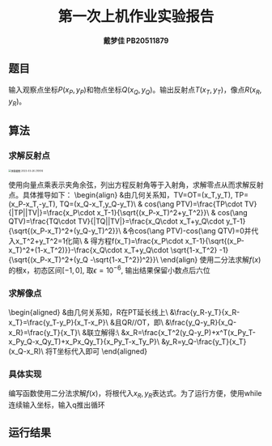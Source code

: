 # <center> 第一次上机作业实验报告</center>

<center> <b> 戴梦佳 PB20511879 </b> </center>

## 题目

输入观察点坐标$P(x_P,y_P)$和物点坐标$Q(x_Q,y_Q)$。输出反射点$T(x_T,y_T)$，像点$R(x_R,y_R)$。



## 算法

### 求解反射点

<img src="D:\好好学计算方法\fxm\程序作业\1\屏幕截图 2023-03-26 210516.png" alt="屏幕截图 2023-03-26 210516" style="zoom: 33%;" />

使用向量点乘表示夹角余弦，列出方程反射角等于入射角，求解零点从而求解反射点。具体推导如下：
\begin{align}
&由几何关系知，TV=OT=(x_T,y_T), TP=(x_P-x_T,-y_T), TQ=(x_Q-x_T,y_Q-y_T)\\
& cos(\ang PTV)=\frac{TP\cdot TV}{|TP||TV|}=\frac{x_P\cdot x_T-1}{\sqrt{(x_P-x_T)^2+y_T^2}}\\
& cos(\ang QTV)=\frac{TQ\cdot TV}{|TQ||TV|}=\frac{x_Q\cdot x_T+y_Q\cdot y_T-1}{\sqrt{(x_P-x_T)^2+(y_Q-y_T)^2}}\\
&令cos(\ang PTV)-cos(\ang QTV)=0并代入x_T^2+y_T^2=1化简\\
& 得方程f(x_T)=\frac{x_P\cdot x_T-1}{\sqrt{(x_P-x_T)^2+(1-x_T^2)}}-\frac{x_Q\cdot x_T+y_Q\cdot \sqrt{1-x_T^2} -1}{\sqrt{(x_P-x_T)^2+(y_Q -\sqrt{1-x_T^2})^2}}\\
\end{align}
使用二分法求解$f(x)$的根x，初态区间$[-1, 0]$, 取$\epsilon=10^{-6}$, 输出结果保留小数点后六位



### 求解像点

\begin{aligned}
&由几何关系知，R在PT延长线上\\
&\frac{y_R-y_T}{x_R-x_T}=\frac{y_T-y_P}{x_T-x_P}\\
&且QR//OT，即\\
&\frac{y_Q-y_R}{x_Q-x_R}=\frac{y_T}{x_T}\\
&联立解得:\\
&x_R=\frac{x_T^2(y_Q-y_P)+x^T(x_Py_T-x_Py_Q-x_Qy_T)+x_Px_Qy_T}{x_Py_T-x_Ty_P}\\
&y_R=y_Q-\frac{y_T}{x_T}(x_Q-x_R)\\
将T坐标代入即可
\end{aligned}


### 具体实现

编写函数使用二分法求解$f(x)$，将根代入$x_R,y_R$表达式。为了运行方便，使用while连续输入坐标，输入q推出循环



## 运行结果

